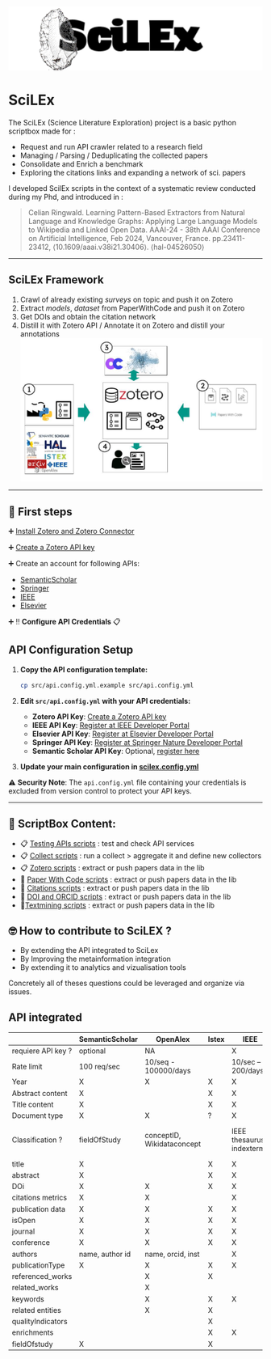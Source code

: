 ![Scilex](img/projectLogoScilex.png)
# SciLEx

The SciLEx (Science Literature Exploration) project is a basic python scriptbox made for :
* Request and run API crawler related to a research field
* Managing / Parsing / Deduplicating the collected papers
* Consolidate and Enrich a benchmark  
* Exploring the citations links and expanding a network of sci. papers

I developed ScilEx scripts in the context of a systematic review conducted during my Phd, and introduced in :  
> Celian Ringwald. Learning Pattern-Based Extractors from Natural Language and Knowledge Graphs: Applying Large Language Models to Wikipedia and Linked Open Data. AAAI-24 - 38th AAAI Conference on Artificial Intelligence, Feb 2024, Vancouver, France. pp.23411-23412, ⟨10.1609/aaai.v38i21.30406⟩. ⟨hal-04526050⟩
---
## SciLEx Framework

1. Crawl of already existing *surveys* on topic and push it on Zotero
2. Extract *models*, *dataset* from PaperWithCode and push it on Zotero
3. Get DOIs and obtain the citation network
4. Distill it with Zotero API / Annotate it on Zotero and distill your annotations
![Framework](img/Framework.png)
---

## :electric_plug: First steps
:heavy_plus_sign: [Install Zotero and Zotero Connector](https://www.zotero.org/download/)

:heavy_plus_sign: [Create a Zotero API key](https://www.zotero.org/support/dev/web_api/v3/start)

:heavy_plus_sign: Create an account for following APIs:
* [SemanticScholar](https://www.semanticscholar.org/product/api/tutorial)
* [Springer](https://dev.springernature.com/)
* [IEEE](https://developer.ieee.org/)
* [Elsevier](https://dev.elsevier.com/)

 
 :heavy_plus_sign: :bangbang: **Configure API Credentials** :clipboard:

## API Configuration Setup

1. **Copy the API configuration template:**
   ```bash
   cp src/api.config.yml.example src/api.config.yml
   ```

2. **Edit `src/api.config.yml` with your API credentials:**
   - **Zotero API Key**: [Create a Zotero API key](https://www.zotero.org/settings/keys)
   - **IEEE API Key**: [Register at IEEE Developer Portal](https://developer.ieee.org/)
   - **Elsevier API Key**: [Register at Elsevier Developer Portal](https://dev.elsevier.com/)
   - **Springer API Key**: [Register at Springer Nature Developer Portal](https://dev.springernature.com/)
   - **Semantic Scholar API Key**: Optional, [register here](https://www.semanticscholar.org/product/api/tutorial)

3. **Update your main configuration in [scilex.config.yml](src/scilex.config.yml)**

⚠️ **Security Note**: The `api.config.yml` file containing your credentials is excluded from version control to protect your API keys.

-----
##  :open_file_folder: ScriptBox Content:

*  :clipboard: [Testing APIs scripts](https://github.com/datalogism/SciLEx/blob/main/src/API_tests/) : test and check API services
*  :clipboard: [Collect scripts]( 
https://github.com/datalogism/SciLEx/tree/main/src/crawlers) : run a collect > aggregate it and define new collectors 
*  :clipboard: [Zotero scripts]( 
https://github.com/datalogism/SciLEx/tree/main/src/Zotero) : extract or push papers data in the lib 
*  :wrench: [Paper With Code scripts]( 
https://github.com/datalogism/SciLEx/tree/main/src/PWC) : extract or push papers data in the lib 
*  :wrench: [Citations scripts]( 
https://github.com/datalogism/SciLEx/tree/main/src/citations) : extract or push papers data in the lib 
* :wrench: [DOI and ORCID scripts]( 
https://github.com/datalogism/SciLEx/tree/main/src/citations) : extract or push papers data in the lib 
* :wrench:[Textmining scripts]( 
https://github.com/datalogism/SciLEx/tree/main/src/text) : extract or push papers data in the lib 

## 🤓 How to contribute to SciLEX ? 

- By extending the API integrated to SciLex
- By Improving the metainformation integration
- By extending it to analytics and vizualisation tools 

Concretely all of theses questions could be leveraged and organize via issues.

## API integrated 
|                    | SemanticScholar  | OpenAlex                   | Istex | IEEE                       | HAL                                               | Elsevier | DBLP | Arxiv | Springer |
|--------------------|------------------|----------------------------|-------|----------------------------|---------------------------------------------------|----------|------|-------|----------|
| requiere API key ? | optional         | NA                         |       | X                          | NA                                                | X        |      |       | X        |
| Rate limit         | 100 req/sec      | 10/seq - 100000/days       |       | 10/sec –  200/days         |                                                   |          |      | 3/seq | 8/seq    |
| Year               | X                | X                          | X     | X                          | X                                                 | X        |      |       | X        |
| Abstract content   | X                |                            | X     | X                          |                                                   |          |      |       |          |
| Title content      | X                |                            | X     | X                          | X                                                 |          |      |       | X        |
| Document type      | X                | X                          | ?     | X                          | X                                                 |          |      |       | X        |
| Classification ?   | fieldOfStudy     | conceptID, Wikidataconcept |       | IEEE thesaurus, indexterms | acm\_classif, HAL classif, keyword, JELclassif... |          |      |       | keywords |
| title              | X                |                            | X     | X                          | X                                                 | X        | X    | X     | X        |
| abstract           | X                |                            | X     | X                          | X                                                 |          |      | X     | X        |
| DOi                | X                | X                          | X     | X                          |                                                   | X        | X    | X     | X        |
| citations metrics  | X                | X                          |       | X                          |                                                   | X        |      |       |          |
| publication data   | X                | X                          | X     | X                          |                                                   | X        | X    |       | X        |
| isOpen             | X                | X                          | X     | X                          |                                                   | X        | X    |       | X        |
| journal            | X                | X                          | X     | X                          |                                                   |          | X    | X     | X        |
| conference         | X                | X                          | X     | X                          |                                                   |          | X    | X     | X        |
| authors            | name,  author id | name, orcid, inst          |       | X                          | X                                                 | X        | X    | X     | X        |
| publicationType    | X                | X                          | X     | X                          | X                                                 | X        | X    |       | X        |
| referenced\_works  |                  | X                          | X     |                            |                                                   |          |      |       |          |
| related\_works     |                  | X                          |       |                            |                                                   |          |      |       |          |
| keywords           |                  | X                          | X     | X                          | X                                                 |          |      | X     |          |
| related entities   |                  | X                          | X     |                            |                                                   |          |      |       |          |
| qualityIndicators  |                  |                            | X     |                            |                                                   |          |      |       |          |
| enrichments        |                  |                            | X     | X                          |                                                   |          |      |       |          |
| fieldOfstudy       | X                |                            | X     |                            |                                                   |          |      |       | X        |
